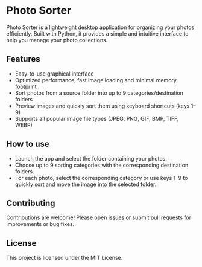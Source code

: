 # Photo Sorter

Photo Sorter is a lightweight desktop application for organizing your photos efficiently. Built with Python, it provides a simple and intuitive interface to help you manage your photo collections.

## Features
- Easy-to-use graphical interface
- Optimized performance, fast image loading and minimal memory footprint
- Sort photos from a source folder into up to 9 categories/destination folders
- Preview images and quickly sort them using keyboard shortcuts (keys 1–9)
- Supports all popular image file types (JPEG, PNG, GIF, BMP, TIFF, WEBP)

## How to use
- Launch the app and select the folder containing your photos.
- Choose up to 9 sorting categories with the corresponding destination folders.
- For each photo, select the corresponding category or use keys 1–9 to quickly sort and move the image into the selected folder.

## Contributing
Contributions are welcome! Please open issues or submit pull requests for improvements or bug fixes.

## License
This project is licensed under the MIT License.